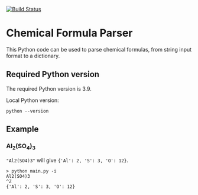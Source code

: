 [![Build Status](https://travis-ci.com/SebastienEveno/molecule-parser.svg?branch=master)](https://travis-ci.com/SebastienEveno/molecule-parser)

# Chemical Formula Parser
This Python code can be used to parse chemical formulas, from string input format to a dictionary.

## Required Python version
The required Python version is 3.9.

Local Python version:
```
python --version
```
## Example
### Al<sub>2</sub>(SO<sub>4</sub>)<sub>3</sub>
`"Al2(SO4)3"` will give `{'Al': 2, 'S': 3, 'O': 12}`.

```
> python main.py -i
Al2(SO4)3
^Z
{'Al': 2, 'S': 3, 'O': 12}
```